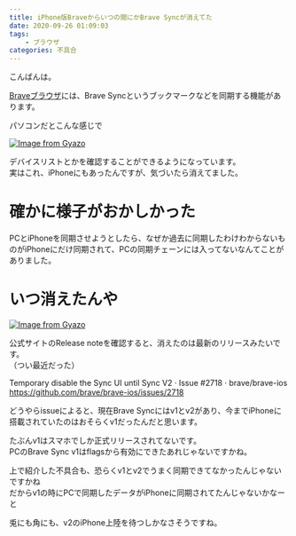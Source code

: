 ```yaml
---
title: iPhone版Braveからいつの間にかBrave Syncが消えてた
date: 2020-09-26 01:09:03
tags:
    - ブラウザ
categories: 不具合
---
```

こんばんは。

[Braveブラウザ](https://brave.com/min233)には、Brave Syncというブックマークなどを同期する機能があります。

パソコンだとこんな感じで

[![Image from Gyazo](https://i.gyazo.com/0bc8b0577da481a126b95f81526b799d.png)](https://gyazo.com/0bc8b0577da481a126b95f81526b799d)

デバイスリストとかを確認することができるようになっています。        
実はこれ、iPhoneにもあったんですが、気づいたら消えてました。

# 確かに様子がおかしかった

PCとiPhoneを同期させようとしたら、なぜか過去に同期したわけわからないものがiPhoneにだけ同期されて、PCの同期チェーンには入ってないなんてことがありました。

# いつ消えたんや

[![Image from Gyazo](https://i.gyazo.com/072163b4437e6fcfb7e742ede86d5afb.png)](https://gyazo.com/072163b4437e6fcfb7e742ede86d5afb)

公式サイトのRelease noteを確認すると、消えたのは最新のリリースみたいです。      
（つい最近だった）

Temporary disable the Sync UI until Sync V2 · Issue #2718 · brave/brave-ios https://github.com/brave/brave-ios/issues/2718

どうやらissueによると、現在Brave Syncにはv1とv2があり、今までiPhoneに搭載されていたのはおそらくv1だったんだと思います。

たぶんv1はスマホでしか正式リリースされてないです。      
PCのBrave Sync v1はflagsから有効にできたあれじゃないですかね。

上で紹介した不具合も、恐らくv1とv2でうまく同期できてなかったんじゃないですかね      
だからv1の時にPCで同期したデータがiPhoneに同期されてたんじゃないかなーと

兎にも角にも、v2のiPhone上陸を待つしかなさそうですね。